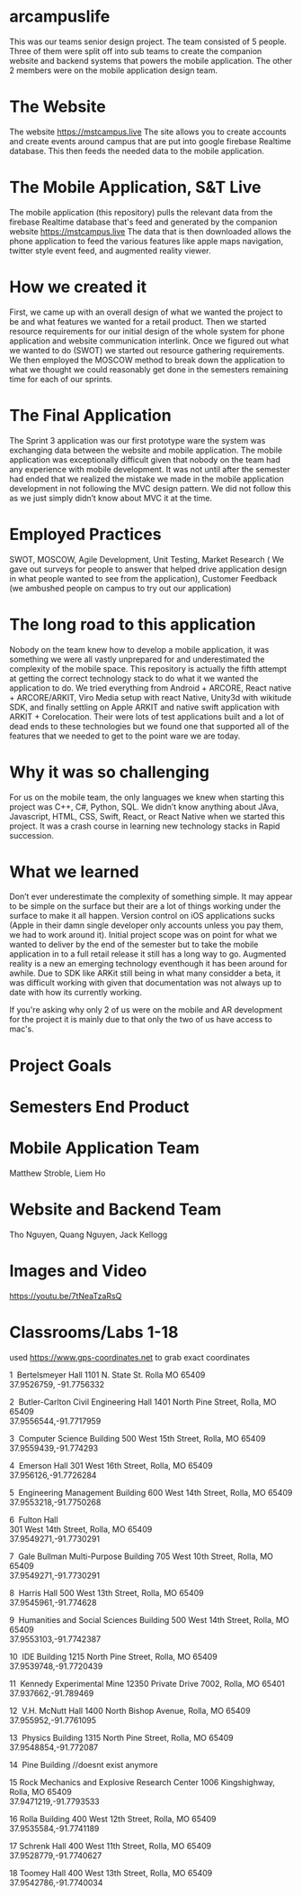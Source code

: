 # arcampuslife
This was our teams senior design project. The team consisted of 5 people. Three of them were split off into sub teams to create the companion website and backend systems that powers the mobile application. The other 2 members were on the mobile application design team.

# The Website 
The website https://mstcampus.live
The site allows you to create accounts and create events around campus that are put into google firebase Realtime database. This then feeds the needed data to the mobile application.

# The Mobile Application, S&T Live
The mobile application (this repository) pulls the relevant data from the firebase Realtime database that's feed and generated
by the companion website https://mstcampus.live  The data that is then downloaded allows the phone application to feed the various features like apple maps navigation, twitter style event feed, and augmented reality viewer.

# How we created it
First, we came up with an overall design of what we wanted the project to be and what features we wanted for a retail product. Then we started resource requirements for our initial design of the whole system for phone application and website communication interlink. Once we figured out what we wanted to do (SWOT) we started out resource gathering requirements. We then employed the MOSCOW method to break down the application to what we thought we could reasonably get done in the semesters remaining time for each of our sprints. 

# The Final Application
The Sprint 3 application was our first prototype ware the system was exchanging data between the website and mobile application. The mobile application was exceptionally difficult given that nobody on the team had any experience with mobile development. It was not until after the semester had ended that we realized the mistake we made in the mobile application development in not following the MVC design pattern. We did not follow this as we just simply didn’t know about MVC it at the time. 

# Employed Practices
SWOT,
MOSCOW,
Agile Development,
Unit Testing,
Market Research ( We gave out surveys for people to answer that helped drive application design in what people wanted to see from the application),
Customer Feedback (we ambushed people on campus to try out our application)

# The long road to this application
Nobody on the team knew how to develop a mobile application, it was something we were all vastly unprepared for and underestimated the complexity of the mobile space. This repository is actually the fifth attempt at getting the correct technology stack to do what it we wanted the application to do. We tried everything from Android + ARCORE, React native + ARCORE/ARKIT, Viro Media setup with react Native, Unity3d with wikitude SDK, and finally settling on Apple ARKIT and native swift application with ARKIT + Corelocation. Their were lots of test applications built and a lot of dead ends to these technologies but we found one that supported all of the features that we needed to get to the point ware we are today.

# Why it was so challenging
For us on the mobile team, the only languages we knew when starting this project was C++, C#, Python, SQL. We didn’t know anything about JAva, Javascript, HTML, CSS, Swift, React, or React Native when we started this project. It was a crash course in learning new technology stacks in Rapid succession.

# What we learned
Don’t ever underestimate the complexity of something simple. It may appear to be simple on the surface but their are a lot of things working under the surface to make it all happen. Version control on iOS applications sucks (Apple in their damn single developer only accounts unless you pay them, we had to work around it). Initial project scope was on point for what we wanted to deliver by the end of the semester but to take the mobile application in to a full retail release it still has a long way to go. Augmented reality is a new an emerging technology eventhough it has been around for awhile. Due to SDK like ARKit still being in what many considder a beta, it was difficult working with given that documentation was not always up to date with how its currently working.

If you're asking why only 2 of us were on the mobile and AR development for the project it is mainly due to that only the two of us have access to mac's.

# Project Goals

# Semesters End Product

# Mobile Application Team
Matthew Stroble, Liem Ho

# Website and Backend Team
Tho Nguyen, Quang Nguyen, Jack Kellogg

# Images and Video
https://youtu.be/7tNeaTzaRsQ

# Classrooms/Labs 1-18 
used https://www.gps-coordinates.net to grab exact coordinates

1  Bertelsmeyer Hall 
	1101 N. State St. Rolla MO 65409
	<br />	37.9526759, -91.7756332
  
2  Butler-Carlton Civil Engineering Hall 
	1401 North Pine Street, Rolla, MO 65409
	<br />	37.9556544,-91.7717959

3  Computer Science Building 
	500 West 15th Street, Rolla, MO 65409
	<br />	37.9559439,-91.774293
  
4  Emerson Hall 
	301 West 16th Street, Rolla, MO 65409
	<br />	37.956126,-91.7726284
  
5  Engineering Management Building 
	600 West 14th Street, Rolla, MO 65409
	<br />	37.9553218,-91.7750268
  
6  Fulton Hall 	
  301 West 14th Street, Rolla, MO 65409
	<br />	37.9549271,-91.7730291

7  Gale Bullman Multi-Purpose Building 
	705 West 10th Street, Rolla, MO 65409
	<br />	37.9549271,-91.7730291
  
8  Harris Hall 
	500 West 13th Street, Rolla, MO 65409
	<br />	37.9545961,-91.774628
  
9  Humanities and Social Sciences Building 
	500 West 14th Street, Rolla, MO 65409
	<br />	37.9553103,-91.7742387
  
10  IDE Building 
	1215 North Pine Street, Rolla, MO 65409
	<br />	37.9539748,-91.7720439
  
11  Kennedy Experimental Mine 
	12350 Private Drive 7002, Rolla, MO 65401
	<br />	37.937662,-91.789469
  
12  V.H. McNutt Hall 
	1400 North Bishop Avenue, Rolla, MO 65409
	<br />	37.955952,-91.7761095


13  Physics Building 
	1315 North Pine Street, Rolla, MO 65409
	<br />	37.9548854,-91.772087
  
14  Pine Building  //doesnt exist anymore

15 Rock Mechanics and Explosive Research Center 
	1006 Kingshighway, Rolla, MO 65409
	<br />	37.9471219,-91.7793533

16 Rolla Building 
	400 West 12th Street, Rolla, MO 65409
	<br />	37.9535584,-91.7741189

17 Schrenk Hall 
	400 West 11th Street, Rolla, MO 65409
	<br />	37.9528779,-91.7740627

18 Toomey Hall 
	400 West 13th Street, Rolla, MO 65409
	<br />	37.9542786,-91.7740034
